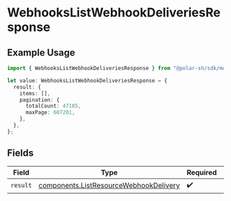 # WebhooksListWebhookDeliveriesResponse

## Example Usage

```typescript
import { WebhooksListWebhookDeliveriesResponse } from "@polar-sh/sdk/models/operations/webhookslistwebhookdeliveries.js";

let value: WebhooksListWebhookDeliveriesResponse = {
  result: {
    items: [],
    pagination: {
      totalCount: 47105,
      maxPage: 607201,
    },
  },
};
```

## Fields

| Field                                                                                            | Type                                                                                             | Required                                                                                         | Description                                                                                      |
| ------------------------------------------------------------------------------------------------ | ------------------------------------------------------------------------------------------------ | ------------------------------------------------------------------------------------------------ | ------------------------------------------------------------------------------------------------ |
| `result`                                                                                         | [components.ListResourceWebhookDelivery](../../models/components/listresourcewebhookdelivery.md) | :heavy_check_mark:                                                                               | N/A                                                                                              |